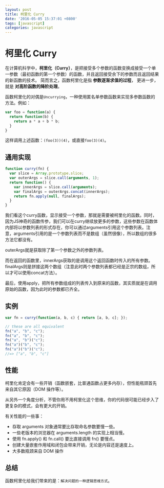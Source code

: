 ```yaml
---
layout: post
title: 柯里化 Curry
date: '2016-05-05 15:37:01 +0800'
tags: [javascript]
categories: javascript
---
```


# 柯里化 Curry

在计算机科学中，**柯里化（Curry）**，是把接受多个参数的函数变换成接受一个单一参数（最初函数的第一个参数）的函数，并且返回接受余下的参数而且返回结果的新函数的技术。 简而言之，函数柯里化是指 **参数逐渐求值的过程**， 更进一步，就是 **对高阶函数的降阶处理**。

函数柯里化的对偶是`Uncurrying`，一种使用匿名单参数函数来实现多参数函数的方法。例如：

```javascript
var foo = function(a) {
  return function(b) {
    return a * a + b * b;
  }
}
```

这样调用上述函数：`(foo(3))(4)`，或直接`foo(3)(4)`。

## 通用实现

```javascript
function curry(fn) {
  var slice = Array.prototype.slice;
  var outerArgs = slice.call(arguments, 1);
  return function() {
    var innerArgs = slice.call(arguments);
    var finalArgs = outerArgs.concat(innerArgs);
    return fn.apply(null, finalArgs);
  }
}
```

我们看这个curry函数，显示接受一个参数，那就是需要被柯里化的函数。同时，因为JS神奇的函数传参，我们可以在curry继续放更多的参数，这些参数在函数体内部将以参数列表的形式存在，你可以通过arguments引用这个参数列表。注意，arguments引用的是一个参数列表而不是数组（虽然很像），所以数组的很多方法它都没有。

outerArgs就是获取除了第一个参数之外的参数列表。

而在返回的函数里，innerArgs获取的是调用这个返回函数时传入的所有参数。finalArgs则是拼接这两个数组（注意此时两个参数列表都已经是正宗的数组，所以才可以使用concat方法）。

最后，使用apply，把所有参数组成的列表传入到原来的函数，其实质就是在调用原始的函数，因为此时的参数都已齐全。

## 实例

```javascript
var fn = curry(function(a, b, c) { return [a, b, c]; });

// these are all equivalent
fn("a", "b", "c");
fn("a", "b", "c");
fn("a", "b")("c");
fn("a")("b", "c");
fn("a")("b")("c");
//=> ["a", "b", "c"]
```

## 性能

柯里化肯定会有一些开销（函数嵌套，比普通函数占更多内存），但性能瓶颈首先来自其它原因（DOM 操作等）。

从另外一个角度分析，不管你用不用柯里化这个思维，你的代码很可能已经步入了更复杂的模式，会有更大的开销。

有关性能的一些事：

- 存取 arguments 对象通常要比存取命名参数要慢一些。
- 一些老版本的浏览器在 arguments.length 的实现上相当慢。
- 使用 fn.apply() 和 fn.call() 要比直接调用 fn() 要慢点。
- 创建大量嵌套作用域和闭包会带来开销，无论是内容还是速度上。
- 大多数瓶颈来自 DOM 操作

## 总结

函数柯里化给我们带来的是：`解决问题的一种逻辑思维方式`。
